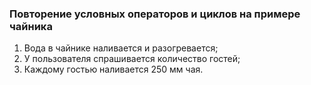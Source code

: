 ### Повторение условных операторов и циклов на примере чайника

1. Вода в чайнике наливается и разогревается;
2. У пользователя спрашивается количество гостей;
3. Каждому гостью наливается 250 мм чая.

